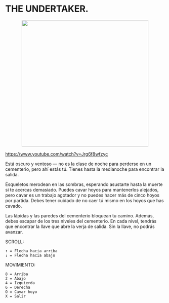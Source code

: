 # THE UNDERTAKER.


<p align="center">
<img src="https://github.com/user-attachments/assets/5a80ad0b-c104-4a5a-9f6f-d01064bb004c" width="400">
</p>
<p align="center">

https://www.youtube.com/watch?v=Jrg6f8wfzyc

Está oscuro y ventoso — no es la clase de noche para perderse en un cementerio, pero ahí estás tú.
Tienes hasta la medianoche para encontrar la salida.

Esqueletos merodean en las sombras, esperando asustarte hasta la muerte si te acercas demasiado.
Puedes cavar hoyos para mantenerlos alejados, pero cavar es un trabajo agotador y no puedes hacer más de cinco hoyos por partida.
Debes tener cuidado de no caer tú mismo en los hoyos que has cavado.

Las lápidas y las paredes del cementerio bloquean tu camino.
Además, debes escapar de los tres niveles del cementerio. En cada nivel, tendrás que encontrar la llave que abre la verja de salida.
Sin la llave, no podrás avanzar.

SCROLL:

	↑ = Flecha hacia arriba
	↓ = Flecha hacia abajo

MOVIMIENTO:

	8 = Arriba
	2 = Abajo
	4 = Izquierda
	6 = Derecha
	O = Cavar hoyo
	X = Salir

